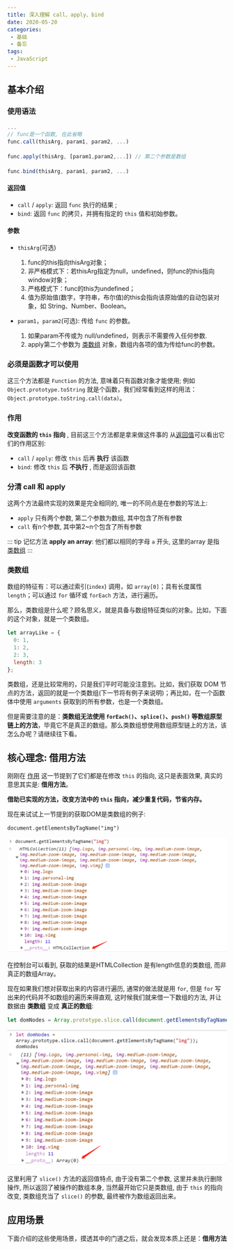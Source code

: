 ```yaml
---
title: 深入理解 call、apply、bind
date: 2020-05-20
categories:
 - 基础
 - 备忘
tags:
 - JavaScript
---
```


## 基本介绍

### 使用语法
```js
...
// func是一个函数, 在此省略
func.call(thisArg, param1, param2, ...) 

func.apply(thisArg, [param1,param2,...]) // 第二个参数是数组

func.bind(thisArg, param1, param2, ...)
```
#### 返回值
* `call` / `apply`: 返回 `func` 执行的结果 ;
* `bind`: 返回 `func` 的拷贝，并拥有指定的 `this` 值和初始参数。

#### 参数
* `thisArg`(可选)
  1. func的this指向thisArg对象；
  2. 非严格模式下：若thisArg指定为null，undefined，则func的this指向window对象；
  3. 严格模式下：func的this为undefined；
  4. 值为原始值(数字，字符串，布尔值)的this会指向该原始值的自动包装对象，如 String、Number、Boolean。 

* `param1`，`param2`(可选): 传给 `func` 的参数。
  1. 如果param不传或为 null/undefined，则表示不需要传入任何参数.
  2. apply第二个参数为 [类数组](./Call&Apply&Bind.md#类数组) 对象，数组内各项的值为传给func的参数。

### 必须是函数才可以使用
这三个方法都是 `Function` 的方法, 意味着只有函数对象才能使用;
例如 `Object.prototype.toString` 就是个函数，我们经常看到这样的用法：`Object.prototype.toString.call(data)`。

### 作用
**改变函数的 `this` 指向** , 目前这三个方法都是拿来做这件事的
从[返回值](./Call&Apply&Bind.md#返回值)可以看出它们的作用区别:

* `call` / `apply`: 修改 `this` 后再 **执行** 该函数
* `bind`: 修改 `this` 后 **不执行** , 而是返回该函数

### 分清 call 和 apply
这两个方法最终实现的效果是完全相同的, 唯一的不同点是在参数的写法上:

* `apply` 只有两个参数, 第二个参数为数组, 其中包含了所有参数
* `call` 有n个参数, 其中第2~n个包含了所有参数

::: tip 记忆方法
**apply an array**: 他们都以相同的字母 `a` 开头, 这里的array 是指 [类数组](./Call&Apply&Bind.md#类数组)
:::

### 类数组
数组的特征有：可以通过索引(`index`) 调用，如 `array[0]`；具有长度属性`length`；可以通过 `for` 循环或 `forEach` 方法，进行遍历。

那么，类数组是什么呢？顾名思义，就是具备与数组特征类似的对象。比如，下面的这个对象，就是一个类数组。

```js
let arrayLike = {
  0: 1,
  1: 2,
  2: 3,
  length: 3
};
```

类数组，还是比较常用的，只是我们平时可能没注意到。比如，我们获取 DOM 节点的方法，返回的就是一个类数组(下一节将有例子来说明)；再比如，在一个函数体中使用 `arguments` 获取到的所有参数，也是一个类数组。

但是需要注意的是：**类数组无法使用 `forEach()`、`splice()`、`push()` 等数组原型链上的方法**，毕竟它不是真正的数组。那么类数组想使用数组原型链上的方法，该怎么办呢？请继续往下看。

## 核心理念: 借用方法
刚刚在 [作用](./Call&Apply&Bind.md#作用) 这一节提到了它们都是在修改 `this` 的指向, 这只是表面效果, 真实的意思其实是: **借用方法**。

**借助已实现的方法，改变方法中的 `this` 指向，减少重复代码，节省内存。**

现在来试试上一节提到的获取DOM是类数组的例子:

```
document.getElementsByTagName("img")
```

![getDoms](./../../.vuepress/public/images/call&apply&bind/getDoms.png)

在控制台可以看到, 获取的结果是HTMLCollection 是有length信息的类数组, 而非真正的数组Array。

现在如果我们想对获取出来的内容进行遍历, 通常的做法就是用 `for`, 但是 `for`
 写出来的代码并不如数组的遍历来得直观, 这时候我们就来借一下数组的方法, 并让数据由 __类数组__ 变成 __真正的数组__:

```js
let domNodes = Array.prototype.slice.call(document.getElementsByTagName("img"))
```

![getDomsArray](./../../.vuepress/public/images/call&apply&bind/getDomsArray.png)

这里利用了 `slice()` 方法的返回值特点, 由于没有第二个参数, 这里并未执行删除操作, 所以返回了被操作的数组本身, 当然最开始它只是类数组, 由于 `this` 的指向改变, 类数组充当了 `slice()` 的参数, 最终被作为数组返回出来。

## 应用场景
下面介绍的这些使用场景，摸透其中的门道之后，就会发现本质上还是：**借用方法**
